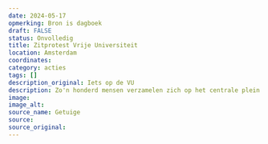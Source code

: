 ```yaml
---
date: 2024-05-17
opmerking: Bron is dagboek
draft: FALSE
status: Onvolledig
title: Zitprotest Vrije Universiteit
location: Amsterdam
coordinates: 
category: acties
tags: []
description_original: Iets op de VU
description: Zo'n honderd mensen verzamelen zich op het centrale plein van de Vrije Universiteit in Amsterdam. Onder hen zijn veel studenten en docenten. Er worden toespraken gegeven en er worden leuzen gescandeerd. 
image: 
image_alt: 
source_name: Getuige
source: 
source_original: 
---
```

